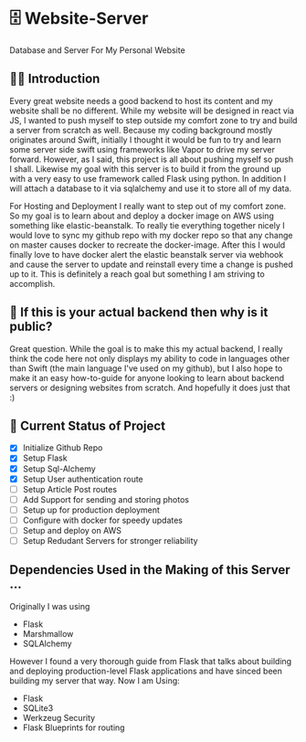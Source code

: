 # 🗄 Website-Server
Database and Server For My Personal Website

## 🧗🏻 Introduction
Every great website needs a good backend to host its content and my website shall be no different. While my website will be designed in react via JS, I wanted to push myself to step outside my comfort zone to try and build a server from scratch as well. Because my coding background mostly originates around Swift, initially I thought it would be fun to try and learn some server side swift using frameworks like Vapor to drive my server forward. However, as I said, this project is all about pushing myself so push I shall. Likewise my goal with this server is to build it from the ground up with a very easy to use framework called Flask using python. In addition I will attach a database to it via sqlalchemy and use it to store all of my data.

For Hosting and Deployment I really want to step out of my comfort zone. So my goal is to learn about and deploy a docker image on AWS using something like elastic-beanstalk. To really tie everything together nicely I would love to sync my github repo with my docker repo so that any change on master causes docker to recreate the docker-image. After this I would finally love to have docker alert the elastic beanstalk server via webhook and cause the server to update and reinstall every time a change is pushed up to it. This is definitely a reach goal but something I am striving to accomplish.

## 🧐 If this is your actual backend then why is it public?
Great question. While the goal is to make this my actual backend, I really think the code here not only displays my ability to code in languages other than Swift (the main language I've used on my github), but I also hope to make it an easy how-to-guide for anyone looking to learn about backend servers or designing websites from scratch. And hopefully it does just that :)

## 🧮 Current Status of Project
- [x] Initialize Github Repo
- [x] Setup Flask
- [x] Setup Sql-Alchemy
- [x] Setup User authentication route
- [ ] Setup Article Post routes
- [ ] Add Support for sending and storing photos
- [ ] Setup up for production deployment
- [ ] Configure with docker for speedy updates
- [ ] Setup and deploy on AWS
- [ ] Setup Redudant Servers for stronger reliability

## Dependencies Used in the Making of this Server ...
Originally I was using
  - Flask
  - Marshmallow
  - SQLAlchemy  
  
However I found a very thorough guide from Flask that talks about building and deploying production-level Flask applications and have sinced been building my server that way. Now I am Using:
  - Flask
  - SQLite3
  - Werkzeug Security
  - Flask Blueprints for routing
